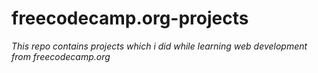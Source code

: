 # freecodecamp.org-projects
_This repo contains projects which i did while learning web development from freecodecamp.org_

